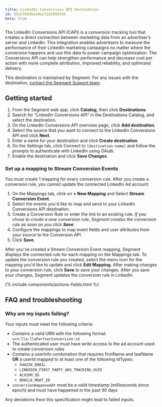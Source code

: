 ```yaml
---
title: LinkedIn Conversions API Destination
id: 652e765dbea0a2319209d193
beta: true
---
```


The LinkedIn Conversions API (CAPI) is a conversion tracking tool that creates a direct connection between marketing data from an advertiser’s server and LinkedIn. This integration enables advertisers to measure the performance of their LinkedIn marketing campaigns no matter where the conversion happens and use this data to power campaign optimization. The Conversions API can help strengthen performance and decrease cost per action with more complete attribution, improved reliability, and optimized delivery.

This destination is maintained by Segment. For any issues with the destination, [contact the Segment Support team](mailto:friends@segment.com).

## Getting started

1. From the Segment web app, click **Catalog**, then click **Destinations**.
2. Search for “LinkedIn Conversions API” in the Destinations Catalog, and select the destination.
3. On the LinkedIn Conversions API overview page, click **Add destination**.
4. Select the source that you want to connect to the LinkedIn Conversions API and click **Next**.
5. Enter a name for your destination and click **Create destination**. 
6. On the Settings tab, click Connect to `[destination-name]` and follow the prompts to authenticate with LinkedIn using OAuth. 
7. Enable the destination and click **Save Changes**.

### Set up a mapping to Stream Conversion Events

You must create 1 mapping for every conversion rule. After you create a conversion rule, you cannot update the connected LinkedIn Ad account.  

1. On the Mappings tab, click on **+ New Mapping** and Select **Stream Conversion Event**. 
2. Select the events you'd like to map and send to your LinkedIn Conversions API destination.
3. Create a Conversion Rule or enter the link to an existing rule. _If you chose to create a new conversion rule, Segment creates the conversion rule as soon as you click **Save**._  
4. Configure the mappings to map event fields and user attributes from your source to the Conversion API. 
5. Click **Save**. 

After you've created a Stream Conversion Event mapping, Segment displays the connected rule for each mapping on the Mappings tab. To update the conversion rule you created, select the menu icon for the mapping you'd like to update and click **Edit Mapping**. After making changes to your conversion rule, click **Save** to save your changes. After you save your changes, Segment updates the conversion rule in LinkedIn. 

{% include components/actions-fields.html %}

## FAQ and troubleshooting

### Why are my inputs failing?

Your inputs must meet the following criteria: 
- Contains a valid URN with the following format: <br> `urn:lla:llaPartnerConversion:id`
- The authenticated user must have write access to the ad account used to create conversion rules
- Contains a userInfo combination that requires firstName and lastName **OR** a userId mapped to at least one of the following idTypes: 
  - `SHA256_EMAIL`
  - `LINKEDIN_FIRST_PARTY_ADS_TRACKING_UUID`
  - `ACXIOM_ID`
  - `ORACLE_MOAT_ID`
- `conversionHappenedAt` must be a valid timestamp (milliseconds since epoch) and must have happened in the past 90 days

Any deviations from this specification might lead to failed inputs.
